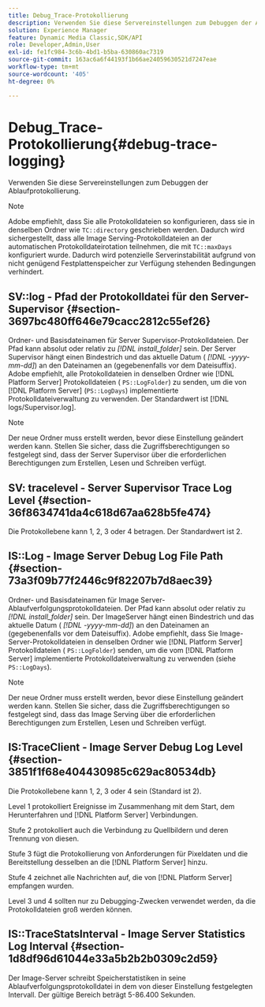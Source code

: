 ```yaml
---
title: Debug_Trace-Protokollierung
description: Verwenden Sie diese Servereinstellungen zum Debuggen der Ablaufprotokollierung.
solution: Experience Manager
feature: Dynamic Media Classic,SDK/API
role: Developer,Admin,User
exl-id: fe1fc984-3c6b-4bd1-b5ba-630860ac7319
source-git-commit: 163ac6a6f44193f1b66ae24059630521d7247eae
workflow-type: tm+mt
source-wordcount: '405'
ht-degree: 0%

---
```


# Debug_Trace-Protokollierung{#debug-trace-logging}

Verwenden Sie diese Servereinstellungen zum Debuggen der Ablaufprotokollierung.

>[!NOTE]
>
>Adobe empfiehlt, dass Sie alle Protokolldateien so konfigurieren, dass sie in denselben Ordner wie `TC::directory` geschrieben werden. Dadurch wird sichergestellt, dass alle Image Serving-Protokolldateien an der automatischen Protokolldateirotation teilnehmen, die mit `TC::maxDays` konfiguriert wurde. Dadurch wird potenzielle Serverinstabilität aufgrund von nicht genügend Festplattenspeicher zur Verfügung stehenden Bedingungen verhindert.

## SV::log - Pfad der Protokolldatei für den Server-Supervisor {#section-3697bc480ff646e79cacc2812c55ef26}

Ordner- und Basisdateinamen für Server Supervisor-Protokolldateien. Der Pfad kann absolut oder relativ zu *[!DNL install_folder]* sein. Der Server Supervisor hängt einen Bindestrich und das aktuelle Datum ( *[!DNL -yyyy-mm-dd]*) an den Dateinamen an (gegebenenfalls vor dem Dateisuffix). Adobe empfiehlt, alle Protokolldateien in denselben Ordner wie [!DNL Platform Server] Protokolldateien ( `PS::LogFolder`) zu senden, um die von [!DNL Platform Server] (`PS::LogDays`) implementierte Protokolldateiverwaltung zu verwenden. Der Standardwert ist [!DNL logs/Supervisor.log].

>[!NOTE]
>
>Der neue Ordner muss erstellt werden, bevor diese Einstellung geändert werden kann. Stellen Sie sicher, dass die Zugriffsberechtigungen so festgelegt sind, dass der Server Supervisor über die erforderlichen Berechtigungen zum Erstellen, Lesen und Schreiben verfügt.

## SV: tracelevel - Server Supervisor Trace Log Level {#section-36f8634741da4c618d67aa628b5fe474}

Die Protokollebene kann 1, 2, 3 oder 4 betragen. Der Standardwert ist 2.

## IS::Log - Image Server Debug Log File Path {#section-73a3f09b77f2446c9f82207b7d8aec39}

Ordner- und Basisdateinamen für Image Server-Ablaufverfolgungsprotokolldateien. Der Pfad kann absolut oder relativ zu *[!DNL install_folder]* sein. Der ImageServer hängt einen Bindestrich und das aktuelle Datum ( *[!DNL -yyyy-mm-dd]*) an den Dateinamen an (gegebenenfalls vor dem Dateisuffix). Adobe empfiehlt, dass Sie Image-Server-Protokolldateien in denselben Ordner wie [!DNL Platform Server] Protokolldateien ( `PS::LogFolder`) senden, um die vom [!DNL Platform Server] implementierte Protokolldateiverwaltung zu verwenden (siehe `PS::LogDays`).

>[!NOTE]
>
>Der neue Ordner muss erstellt werden, bevor diese Einstellung geändert werden kann. Stellen Sie sicher, dass die Zugriffsberechtigungen so festgelegt sind, dass das Image Serving über die erforderlichen Berechtigungen zum Erstellen, Lesen und Schreiben verfügt.

## IS:TraceClient - Image Server Debug Log Level {#section-3851f1f68e404430985c629ac80534db}

Die Protokollebene kann 1, 2, 3 oder 4 sein (Standard ist 2).

Level 1 protokolliert Ereignisse im Zusammenhang mit dem Start, dem Herunterfahren und [!DNL Platform Server] Verbindungen.

Stufe 2 protokolliert auch die Verbindung zu Quellbildern und deren Trennung von diesen.

Stufe 3 fügt die Protokollierung von Anforderungen für Pixeldaten und die Bereitstellung desselben an die [!DNL Platform Server] hinzu.

Stufe 4 zeichnet alle Nachrichten auf, die von [!DNL Platform Server] empfangen wurden.

Level 3 und 4 sollten nur zu Debugging-Zwecken verwendet werden, da die Protokolldateien groß werden können.

## IS::TraceStatsInterval - Image Server Statistics Log Interval {#section-1d8df96d61044e33a5b2b2b0309c2d59}

Der Image-Server schreibt Speicherstatistiken in seine Ablaufverfolgungsprotokolldatei in dem von dieser Einstellung festgelegten Intervall. Der gültige Bereich beträgt 5-86.400 Sekunden.
